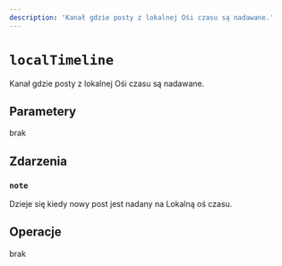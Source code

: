 ```yaml
---
description: 'Kanał gdzie posty z lokalnej Ośi czasu są nadawane.'
---
```


# `localTimeline`

Kanał gdzie posty z lokalnej Ośi czasu są nadawane.

## Parametery

brak

## Zdarzenia

### `note`

<MkSchemaViewer :schema="{
 $ref: 'misskey://Note'
}"/>

Dzieje się kiedy nowy post jest nadany na Lokalną oś czasu.

## Operacje

brak
